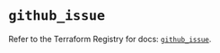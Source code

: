 # `github_issue`

Refer to the Terraform Registry for docs: [`github_issue`](https://registry.terraform.io/providers/integrations/github/6.7.0/docs/resources/issue).
